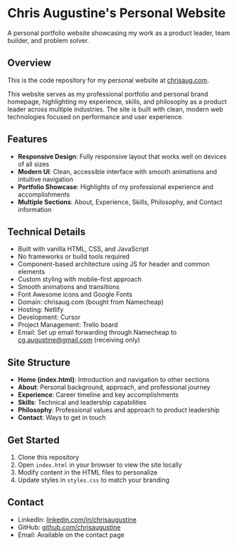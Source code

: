# Chris Augustine's Personal Website

A personal portfolio website showcasing my work as a product leader, team builder, and problem solver.

## Overview

This is the code repository for my personal website at [chrisaug.com](https://chrisaug.com).

This website serves as my professional portfolio and personal brand homepage, highlighting my experience, skills, and philosophy as a product leader across multiple industries. The site is built with clean, modern web technologies focused on performance and user experience.

## Features

- **Responsive Design**: Fully responsive layout that works well on devices of all sizes
- **Modern UI**: Clean, accessible interface with smooth animations and intuitive navigation
- **Portfolio Showcase**: Highlights of my professional experience and accomplishments
- **Multiple Sections**: About, Experience, Skills, Philosophy, and Contact information

## Technical Details

- Built with vanilla HTML, CSS, and JavaScript
- No frameworks or build tools required
- Component-based architecture using JS for header and common elements
- Custom styling with mobile-first approach
- Smooth animations and transitions
- Font Awesome icons and Google Fonts
- Domain: chrisaug.com (bought from Namecheap)
- Hosting: Netlify
- Development: Cursor
- Project Management: Trello board
- Email: Set up email forwarding through Namecheap to cg.augustine@gmail.com (receiving only)


## Site Structure

- **Home (index.html)**: Introduction and navigation to other sections
- **About**: Personal background, approach, and professional journey
- **Experience**: Career timeline and key accomplishments
- **Skills**: Technical and leadership capabilities
- **Philosophy**: Professional values and approach to product leadership
- **Contact**: Ways to get in touch

## Get Started

1. Clone this repository
2. Open `index.html` in your browser to view the site locally
3. Modify content in the HTML files to personalize
4. Update styles in `styles.css` to match your branding

## Contact

- LinkedIn: [linkedin.com/in/chrisaugustine](https://linkedin.com/in/chrisaugustine)
- GitHub: [github.com/chrisaugustine](https://github.com/chrisaugustine)
- Email: Available on the contact page